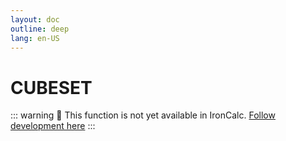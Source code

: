 ```yaml
---
layout: doc
outline: deep
lang: en-US
---
```


# CUBESET

::: warning
🚧 This function is not yet available in IronCalc.
[Follow development here](https://github.com/ironcalc/IronCalc/labels/Functions)
:::